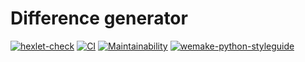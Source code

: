 # Difference generator

[![hexlet-check](https://github.com/pickTD/python-project-lvl2/workflows/hexlet-check/badge.svg)](https://github.com/pickTD/python-project-lvl2/actions)
[![CI](https://github.com/pickTD/python-project-lvl2/workflows/CI/badge.svg)](https://github.com/pickTD/python-project-lvl2/actions)
[![Maintainability](https://api.codeclimate.com/v1/badges/a25ae09ce7bdadf30402/maintainability)](https://codeclimate.com/github/pickTD/python-project-lvl2/maintainability)
[![wemake-python-styleguide](https://img.shields.io/badge/style-wemake-000000.svg)](https://github.com/wemake-services/wemake-python-styleguide)